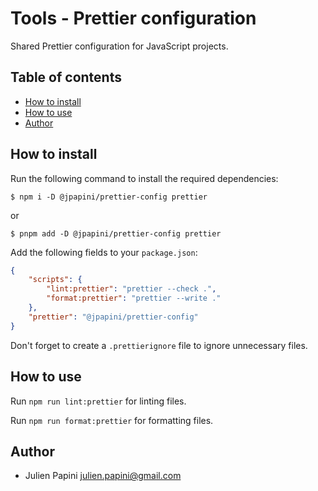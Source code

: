 # Tools - Prettier configuration <!-- omit in toc -->

Shared Prettier configuration for JavaScript projects.

## Table of contents <!-- omit in toc -->

- [How to install](#how-to-install)
- [How to use](#how-to-use)
- [Author](#author)

## How to install

Run the following command to install the required dependencies:

```shell
$ npm i -D @jpapini/prettier-config prettier
```

or

```shell
$ pnpm add -D @jpapini/prettier-config prettier
```

Add the following fields to your `package.json`:

```json
{
    "scripts": {
        "lint:prettier": "prettier --check .",
        "format:prettier": "prettier --write ."
    },
    "prettier": "@jpapini/prettier-config"
}
```

Don't forget to create a `.prettierignore` file to ignore unnecessary files.

## How to use

Run `npm run lint:prettier` for linting files.

Run `npm run format:prettier` for formatting files.

## Author

-   Julien Papini <julien.papini@gmail.com>
